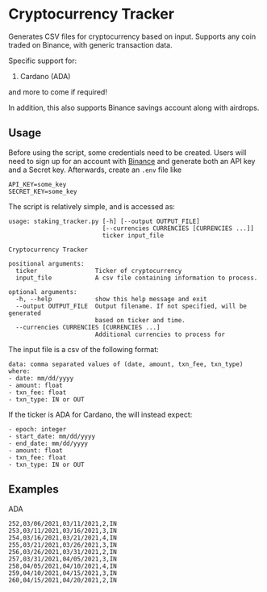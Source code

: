 
# Cryptocurrency Tracker

Generates CSV files for cryptocurrency based on input. Supports any coin traded on Binance, with generic transaction data.

Specific support for:
1. Cardano (ADA)

and more to come if required!

In addition, this also supports Binance savings account along with airdrops.

## Usage
Before using the script, some credentials need to be created. Users will need to sign up for an account with [Binance](Binance.com) and generate both an API key and a Secret key. Afterwards, create an `.env` file like
```
API_KEY=some_key
SECRET_KEY=some_key
```

The script is relatively simple, and is accessed as:
```
usage: staking_tracker.py [-h] [--output OUTPUT_FILE]
                          [--currencies CURRENCIES [CURRENCIES ...]]
                          ticker input_file

Cryptocurrency Tracker

positional arguments:
  ticker                Ticker of cryptocurrency
  input_file            A csv file containing information to process.

optional arguments:
  -h, --help            show this help message and exit
  --output OUTPUT_FILE  Output filename. If not specified, will be generated
                        based on ticker and time.
  --currencies CURRENCIES [CURRENCIES ...]
                        Additional currencies to process for
```

The input file is a csv of the following format:
```
data: comma separated values of (date, amount, txn_fee, txn_type) where:
- date: mm/dd/yyyy
- amount: float
- txn_fee: float
- txn_type: IN or OUT
```

If the ticker is ADA for Cardano, the will instead expect:
```
- epoch: integer
- start_date: mm/dd/yyyy
- end_date: mm/dd/yyyy
- amount: float
- txn_fee: float
- txn_type: IN or OUT
```

## Examples
ADA
```
252,03/06/2021,03/11/2021,2,IN
253,03/11/2021,03/16/2021,3,IN
254,03/16/2021,03/21/2021,4,IN
255,03/21/2021,03/26/2021,3,IN
256,03/26/2021,03/31/2021,2,IN
257,03/31/2021,04/05/2021,3,IN
258,04/05/2021,04/10/2021,4,IN
259,04/10/2021,04/15/2021,3,IN
260,04/15/2021,04/20/2021,2,IN
```
